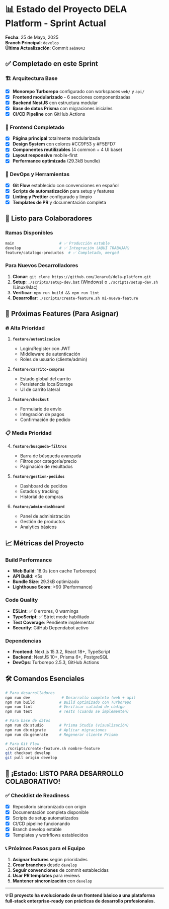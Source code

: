# 📊 Estado del Proyecto DELA Platform - Sprint Actual

**Fecha**: 25 de Mayo, 2025  
**Branch Principal**: `develop`  
**Última Actualización**: Commit `aeb9043`

## ✅ Completado en este Sprint

### 🏗️ Arquitectura Base
- [x] **Monorepo Turborepo** configurado con workspaces `web/` y `api/`
- [x] **Frontend modularizado** - 6 secciones componentizadas
- [x] **Backend NestJS** con estructura modular
- [x] **Base de datos Prisma** con migraciones iniciales
- [x] **CI/CD Pipeline** con GitHub Actions

### 🎨 Frontend Completado
- [x] **Página principal** totalmente modularizada
- [x] **Design System** con colores #CC9F53 y #F5EFD7
- [x] **Componentes reutilizables** (4 common + 4 UI base)
- [x] **Layout responsive** mobile-first
- [x] **Performance optimizada** (29.3kB bundle)

### 🔧 DevOps y Herramientas
- [x] **Git Flow** establecido con convenciones en español
- [x] **Scripts de automatización** para setup y features
- [x] **Linting y Prettier** configurado y limpio
- [x] **Templates de PR** y documentación completa

## 🚀 Listo para Colaboradores

### Ramas Disponibles
```bash
main                    # ✅ Producción estable
develop                 # ✅ Integración (AQUÍ TRABAJAR)
feature/catalogo-productos  # ✅ Completada, merged
```

### Para Nuevos Desarrolladores
1. **Clonar**: `git clone https://github.com/Jenaru0/dela-platform.git`
2. **Setup**: `./scripts/setup-dev.bat` (Windows) o `./scripts/setup-dev.sh` (Linux/Mac)
3. **Verificar**: `npm run build && npm run lint`
4. **Desarrollar**: `./scripts/create-feature.sh mi-nueva-feature`

## 🎯 Próximas Features (Para Asignar)

### 🔥 Alta Prioridad
1. **`feature/autenticacion`** 
   - Login/Register con JWT
   - Middleware de autenticación
   - Roles de usuario (cliente/admin)

2. **`feature/carrito-compras`**
   - Estado global del carrito
   - Persistencia localStorage
   - UI de carrito lateral

3. **`feature/checkout`**
   - Formulario de envío
   - Integración de pagos
   - Confirmación de pedido

### 📋 Media Prioridad
4. **`feature/busqueda-filtros`**
   - Barra de búsqueda avanzada
   - Filtros por categoría/precio
   - Paginación de resultados

5. **`feature/gestion-pedidos`**
   - Dashboard de pedidos
   - Estados y tracking
   - Historial de compras

6. **`feature/admin-dashboard`**
   - Panel de administración
   - Gestión de productos
   - Analytics básicos

## 📈 Métricas del Proyecto

### Build Performance
- **Web Build**: 18.0s (con cache Turborepo)
- **API Build**: <5s
- **Bundle Size**: 29.3kB optimizado
- **Lighthouse Score**: >90 (Performance)

### Code Quality
- **ESLint**: ✅ 0 errores, 0 warnings
- **TypeScript**: ✅ Strict mode habilitado
- **Test Coverage**: Pendiente implementar
- **Security**: GitHub Dependabot activo

### Dependencias
- **Frontend**: Next.js 15.3.2, React 18+, TypeScript
- **Backend**: NestJS 10+, Prisma 6+, PostgreSQL
- **DevOps**: Turborepo 2.5.3, GitHub Actions

## 🛠️ Comandos Esenciales

```bash
# Para desarrolladores
npm run dev              # Desarrollo completo (web + api)
npm run build           # Build optimizado con Turborepo
npm run lint            # Verificar calidad de código
npm run test            # Tests (cuando se implementen)

# Para base de datos
npm run db:studio       # Prisma Studio (visualización)
npm run db:migrate      # Aplicar migraciones
npm run db:generate     # Regenerar cliente Prisma

# Para Git Flow
./scripts/create-feature.sh nombre-feature
git checkout develop
git pull origin develop
```

## 🎊 ¡Estado: LISTO PARA DESARROLLO COLABORATIVO!

### ✅ Checklist de Readiness
- [x] Repositorio sincronizado con origin
- [x] Documentación completa disponible
- [x] Scripts de setup automatizados
- [x] CI/CD pipeline funcionando
- [x] Branch develop estable
- [x] Templates y workflows establecidos

### 📞 Próximos Pasos para el Equipo
1. **Asignar features** según prioridades
2. **Crear branches** desde `develop`
3. **Seguir convenciones** de commit establecidas
4. **Usar PR templates** para reviews
5. **Mantener sincronización** con `develop`

---

**💡 El proyecto ha evolucionado de un frontend básico a una plataforma full-stack enterprise-ready con prácticas de desarrollo profesionales.**
